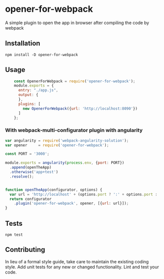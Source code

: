 # opener-for-webpack

A simple plugin to open the app in browser after compiling the code by webpack

## Installation

  `npm install -D opener-for-webpack`

## Usage

```js
    const OpenerForWebpack = require('opener-for-webpack');
    module.exports = {
      entry: "./app.js",
      output: {
      },
      plugins: [
        new OpenerForWebpack({url: 'http://localhost:8090'})
      ]
    };
```

### With webpack-multi-configurator plugin with angularity

```js
var angularity = require('webpack-angularity-solution');
var opener     = require('opener-for-webpack');

const PORT = '3000';

module.exports = angularity(process.env, {port: PORT})
  .append(openTheApp)
  .otherwise('app+test')
  .resolve();


function openTheApp(configurator, options) {
  var url = 'http://localhost' + (options.port ? ':' + options.port : '');
  return configurator
    .plugin('opener-for-webpack', opener, [{url: url}]);
}
```

## Tests

  `npm test`

## Contributing

In lieu of a formal style guide, take care to maintain the existing coding style. Add unit tests for any new or changed functionality. Lint and test your code.

[npm-badge]: https://img.shields.io/npm/v/opener-for-webpack.svg?style=flat-square
[npm]: https://www.npmjs.com/package/opener-for-webpack


